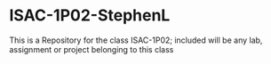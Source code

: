 # ISAC-1P02-StephenL

This is a Repository for the class ISAC-1P02; included will be any lab, assignment or project belonging to this class

